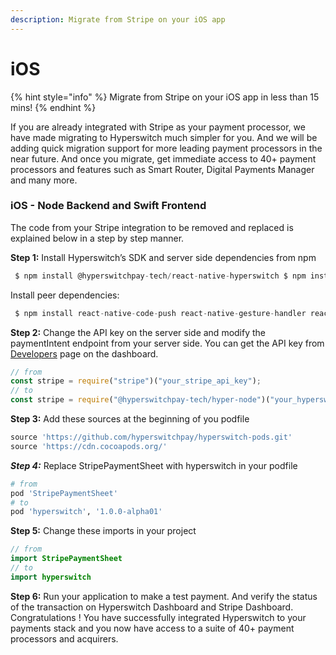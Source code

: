 ```yaml
---
description: Migrate from Stripe on your iOS app
---
```


# iOS

{% hint style="info" %}
Migrate from Stripe on your iOS app in less than 15 mins!
{% endhint %}

If you are already integrated with Stripe as your payment processor, we have made migrating to Hyperswitch much simpler for you. And we will be adding quick migration support for more leading payment processors in the near future. And once you migrate, get immediate access to 40+ payment processors and features such as Smart Router, Digital Payments Manager and many more.

### iOS - Node Backend and Swift Frontend

The code from your Stripe integration to be removed and replaced is explained below in a step by step manner.

**Step 1:** Install Hyperswitch’s SDK and server side dependencies from npm

```js
 $ npm install @hyperswitchpay-tech/react-native-hyperswitch $ npm install @hyperswitchpay-tech/hyper-node --save-dev
```

Install peer dependencies:

```js
 $ npm install react-native-code-push react-native-gesture-handler react-native-inappbrowser-reborn react-native-pager-view react-native-safe-area-context react-native-screens react-native-svg
```

**Step 2:** Change the API key on the server side and modify the paymentIntent endpoint from your server side. You can get the API key from [Developers](https://app.payswitcher.com/developers) page on the dashboard.

```js
// from
const stripe = require("stripe")("your_stripe_api_key");
// to
const stripe = require("@hyperswitchpay-tech/hyper-node")("your_hyperswitch_api_key");
```

**Step 3:** Add these sources at the beginning of you podfile

```ruby
source 'https://github.com/hyperswitchpay/hyperswitch-pods.git'
source 'https://cdn.cocoapods.org/'
```

_**Step 4:**_ Replace StripePaymentSheet with hyperswitch in your podfile

```ruby
# from
pod 'StripePaymentSheet'
# to
pod 'hyperswitch', '1.0.0-alpha01'
```

**Step 5:** Change these imports in your project

```swift
// from
import StripePaymentSheet
// to
import hyperswitch
```

**Step 6:** Run your application to make a test payment. And verify the status of the transaction on Hyperswitch Dashboard and Stripe Dashboard. Congratulations ! You have successfully integrated Hyperswitch to your payments stack and you now have access to a suite of 40+ payment processors and acquirers.
